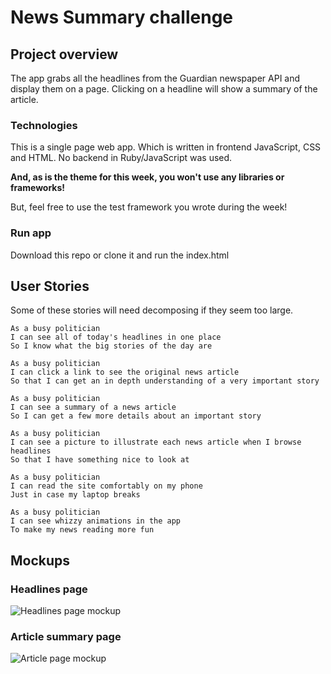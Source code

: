 # News Summary challenge


## Project overview

The app grabs all the headlines from the Guardian newspaper API and display them on a page.  Clicking on a headline will show a summary of the article.

### Technologies

This is a single page web app.  Which is written in frontend JavaScript, CSS and HTML.
No backend in Ruby/JavaScript was used.

**And, as is the theme for this week, you won't use any libraries or frameworks!**

But, feel free to use the test framework you wrote during the week!

### Run app

Download this repo or clone it and run the index.html



## User Stories

Some of these stories will need decomposing if they seem too large.

```
As a busy politician
I can see all of today's headlines in one place
So I know what the big stories of the day are
```

```
As a busy politician
I can click a link to see the original news article
So that I can get an in depth understanding of a very important story
```

```
As a busy politician
I can see a summary of a news article
So I can get a few more details about an important story
```

```
As a busy politician
I can see a picture to illustrate each news article when I browse headlines
So that I have something nice to look at
```

```
As a busy politician
I can read the site comfortably on my phone
Just in case my laptop breaks
```

```
As a busy politician
I can see whizzy animations in the app
To make my news reading more fun
```

## Mockups

### Headlines page

![Headlines page mockup](/images/news-summary-project-headlines-page-mockup.png)

### Article summary page

![Article page mockup](/images/news-summary-project-article-page-mockup.png)
